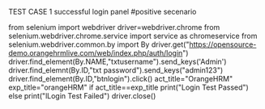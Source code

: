 TEST CASE 1
successful login panel 
#positive secenario

from selenium import webdriver
driver=webdriver.chrome
from selenium.webdriver.chrome.service import service as chromeservice
from selenium.webdriver.common.by import By
driver.get("https://opensource-demo.orangehrmlive.com/web/index.php/auth/login")
driver.find_element(By.NAME,"txtusername").send_keys('Admin')
driver.find_elemnt(By.ID,"txt password").send_keys("admin123")
driver.find_element(By.ID,"btnlogin").click()
act_title="OrangeHRM"
exp_title="orangeHRM"
if
  act_title==exp_title
  print("Login Test Passed")
else
  print("lLogin Test Failed")
driver.close()

